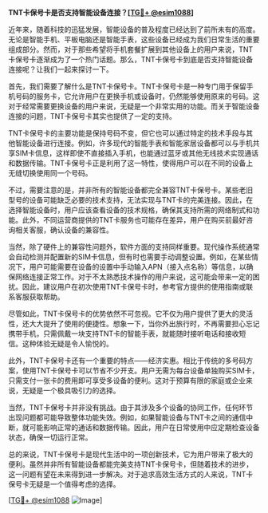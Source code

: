 **TNT卡保号卡是否支持智能设备连接？[[TG💪+ @esim1088](https://t.me/s/esim1088)]**

近年来，随着科技的迅猛发展，智能设备的普及程度已经达到了前所未有的高度。无论是智能手机、平板电脑还是智能手表，这些设备已经成为我们日常生活的重要组成部分。然而，对于那些希望将手机套餐扩展到其他设备上的用户来说，TNT卡保号卡逐渐成为了一个热门话题。那么，TNT卡保号卡到底是否支持智能设备连接呢？让我们一起来探讨一下。

首先，我们需要了解什么是TNT卡保号卡。TNT卡保号卡是一种专门用于保留手机号码的服务卡，它允许用户在更换手机或设备时，仍然能够使用原来的号码。这对于经常需要更换设备的用户来说，无疑是一个非常实用的功能。而关于智能设备连接的问题，TNT卡保号卡其实也提供了一定的支持。

TNT卡保号卡的主要功能是保持号码不变，但它也可以通过特定的技术手段与其他智能设备进行连接。例如，许多现代的智能手表和智能家居设备都可以与手机共享SIM卡信息，这样即使不直接插入手机，也能通过蓝牙或其他无线技术实现通话和数据传输。TNT卡保号卡正是利用了这一特性，使得用户可以在不同的设备上无缝切换使用同一个号码。

不过，需要注意的是，并非所有的智能设备都完全兼容TNT卡保号卡。某些老旧型号的设备可能缺乏必要的技术支持，无法实现与TNT卡的完美连接。因此，在选择智能设备时，用户应该查看设备的技术规格，确保其支持所需的网络制式和功能。此外，不同运营商提供的TNT卡服务也可能存在差异，用户在购买前最好咨询相关客服，确认设备的兼容性。

当然，除了硬件上的兼容性问题外，软件方面的支持同样重要。现代操作系统通常会自动检测并配置新的SIM卡信息，但有时也需要手动调整设置。例如，在某些情况下，用户可能需要在设备的设置中手动输入APN（接入点名称）等信息，以确保网络连接正常工作。对于不太熟悉技术操作的用户来说，这可能会带来一定的困扰。因此，建议用户在初次使用TNT卡保号卡时，参考官方提供的使用指南或联系客服获取帮助。

尽管如此，TNT卡保号卡的优势依然不可忽视。它不仅为用户提供了更大的灵活性，还大大提升了使用的便捷性。想象一下，当你外出旅行时，不再需要担心忘记携带手机，只需佩戴一块支持TNT卡的智能手表，就能随时接听电话和接收短信。这种体验无疑是令人愉悦的。

此外，TNT卡保号卡还有一个重要的特点——经济实惠。相比于传统的多号码方案，使用TNT卡保号卡可以节省不少开支。用户无需为每台设备单独购买SIM卡，只需支付一张卡的费用即可享受多设备的便利。这对于预算有限的家庭或企业来说，无疑是一个极具吸引力的选择。

当然，TNT卡保号卡并非没有挑战。由于其涉及多个设备的协同工作，任何环节出现问题都可能导致整体功能失效。例如，如果智能设备与TNT卡之间的通信中断，就可能影响正常的通话和数据传输。因此，用户在日常使用中应定期检查设备状态，确保一切运行正常。

总的来说，TNT卡保号卡是现代生活中的一项创新技术，它为用户带来了极大的便利。虽然并非所有智能设备都能完美支持TNT卡保号卡，但随着技术的进步，这一问题有望在未来得到进一步解决。对于追求高效生活方式的人来说，TNT卡保号卡无疑是一个值得考虑的选择。

[[TG💪+ @esim1088](https://t.me/s/esim1088) ![Image](https://i.postimg.cc/4NQfJmqS/Snipaste-2025-05-13-00-14-12.png)]